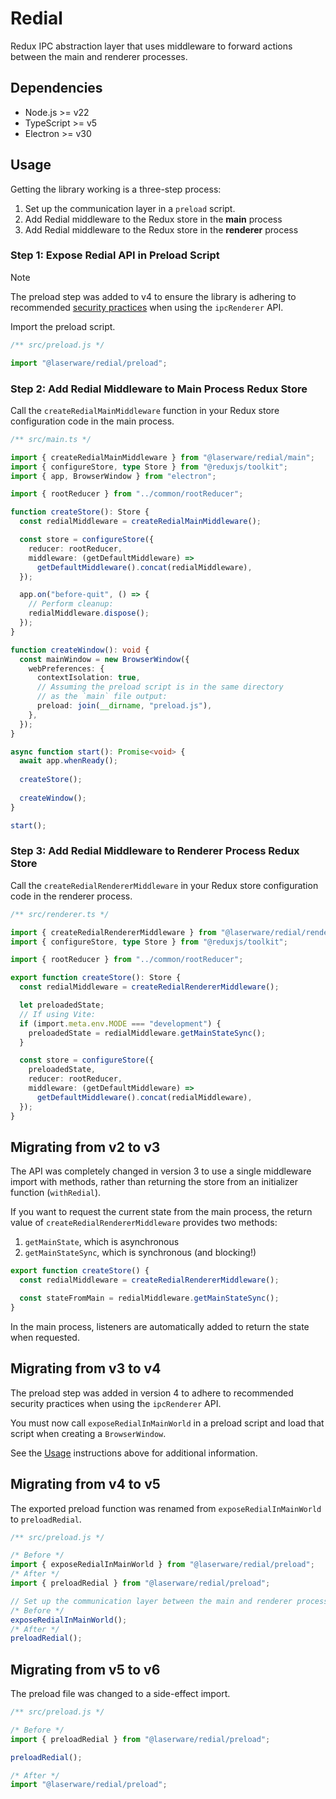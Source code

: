# Redial

Redux IPC abstraction layer that uses middleware to forward actions between the main and renderer processes.

## Dependencies

- Node.js >= v22
- TypeScript >= v5
- Electron >= v30

## Usage

Getting the library working is a three-step process:

1. Set up the communication layer in a `preload` script.
2. Add Redial middleware to the Redux store in the **main** process
3. Add Redial middleware to the Redux store in the **renderer** process

### Step 1: Expose Redial API in Preload Script

> [!NOTE]
> The preload step was added to v4 to ensure the library is adhering to recommended
> [security practices](https://www.electronjs.org/docs/latest/tutorial/context-isolation#security-considerations)
> when using the `ipcRenderer` API.

Import the preload script.

```js
/** src/preload.js */

import "@laserware/redial/preload";
```

### Step 2: Add Redial Middleware to Main Process Redux Store

Call the `createRedialMainMiddleware` function in your Redux store configuration code in the main process.

```ts
/** src/main.ts */

import { createRedialMainMiddleware } from "@laserware/redial/main";
import { configureStore, type Store } from "@reduxjs/toolkit";
import { app, BrowserWindow } from "electron";

import { rootReducer } from "../common/rootReducer";

function createStore(): Store {
  const redialMiddleware = createRedialMainMiddleware();

  const store = configureStore({
    reducer: rootReducer,
    middleware: (getDefaultMiddleware) =>
      getDefaultMiddleware().concat(redialMiddleware),
  });

  app.on("before-quit", () => {
    // Perform cleanup:
    redialMiddleware.dispose();
  });
}

function createWindow(): void {
  const mainWindow = new BrowserWindow({
    webPreferences: {
      contextIsolation: true,
      // Assuming the preload script is in the same directory 
      // as the `main` file output:
      preload: join(__dirname, "preload.js"),
    },
  });
}

async function start(): Promise<void> {
  await app.whenReady();
  
  createStore();
  
  createWindow();
}

start();
```

### Step 3: Add Redial Middleware to Renderer Process Redux Store

Call the `createRedialRendererMiddleware` in your Redux store configuration code in the renderer process.

```ts
/** src/renderer.ts */

import { createRedialRendererMiddleware } from "@laserware/redial/renderer";
import { configureStore, type Store } from "@reduxjs/toolkit";

import { rootReducer } from "../common/rootReducer";

export function createStore(): Store {
  const redialMiddleware = createRedialRendererMiddleware();

  let preloadedState;
  // If using Vite:
  if (import.meta.env.MODE === "development") {
    preloadedState = redialMiddleware.getMainStateSync();
  }

  const store = configureStore({
    preloadedState,
    reducer: rootReducer,
    middleware: (getDefaultMiddleware) =>
      getDefaultMiddleware().concat(redialMiddleware),
  });
}
```

## Migrating from v2 to v3

The API was completely changed in version 3 to use a single middleware import with methods, rather than returning the store from an initializer function (`withRedial`).

If you want to request the current state from the main process, the return value of `createRedialRendererMiddleware` provides two methods:

1. `getMainState`, which is asynchronous
2. `getMainStateSync`, which is synchronous (and blocking!)

```ts
export function createStore() {
  const redialMiddleware = createRedialRendererMiddleware();

  const stateFromMain = redialMiddleware.getMainStateSync();
}
```

In the main process, listeners are automatically added to return the state when requested.

## Migrating from v3 to v4

The preload step was added in version 4 to adhere to recommended security practices when using the `ipcRenderer` API.

You must now call `exposeRedialInMainWorld` in a preload script and load that script when creating a `BrowserWindow`.

See the [Usage](#usage) instructions above for additional information.

## Migrating from v4 to v5

The exported preload function was renamed from `exposeRedialInMainWorld` to `preloadRedial`.

```js
/** src/preload.js */

/* Before */
import { exposeRedialInMainWorld } from "@laserware/redial/preload";
/* After */
import { preloadRedial } from "@laserware/redial/preload";

// Set up the communication layer between the main and renderer processes:
/* Before */
exposeRedialInMainWorld();
/* After */
preloadRedial();
```

## Migrating from v5 to v6

The preload file was changed to a side-effect import.

```js
/** src/preload.js */

/* Before */
import { preloadRedial } from "@laserware/redial/preload";

preloadRedial();

/* After */
import "@laserware/redial/preload";
```
